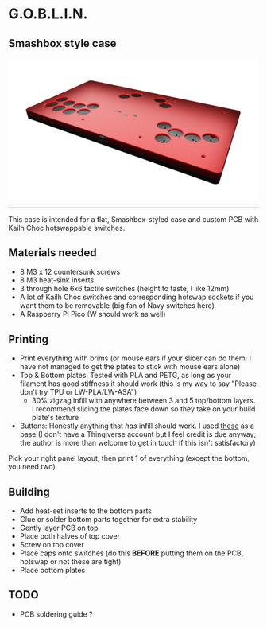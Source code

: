 # G.O.B.L.I.N.
## Smashbox style case

![A freshly escaped Snotling](../img/goblin.png)

---

This case is intended for a flat, Smashbox-styled case and custom PCB with Kailh Choc hotswappable switches.

## Materials needed

- 8 M3 x 12 countersunk screws
- 8 M3 heat-sink inserts
- 3 through hole 6x6 tactile switches (height to taste, I like 12mm)
- A lot of Kailh Choc switches and corresponding hotswap sockets if you want them to be removable (big fan of Navy switches here)
- A Raspberry Pi Pico (W should work as well)

## Printing

- Print everything with brims (or mouse ears if your slicer can do them; I have not managed to get the plates to stick with mouse ears alone)
- Top & Bottom plates: Tested with PLA and PETG, as long as your filament has good stiffness it should work (this is my way to say "Please don't try TPU or LW-PLA/LW-ASA")
  - 30% zigzag infill with anywhere between 3 and 5 top/bottom layers. I recommend slicing the plates face down so they take on your build plate's texture
- Buttons: Honestly anything that *has* infill should work. I used [these](https://www.thingiverse.com/thing:5368051) as a base (I don't have a Thingiverse account but I feel credit is due anyway; the author is more than welcome to get in touch if this isn't satisfactory)

Pick your right panel layout, then print 1 of everything (except the bottom, you need two).

## Building

- Add heat-set inserts to the bottom parts
- Glue or solder bottom parts together for extra stability
- Gently layer PCB on top
- Place both halves of top cover
- Screw on top cover
- Place caps onto switches (do this **BEFORE** putting them on the PCB, hotswap or not these are tight)
- Place bottom plates

## TODO

- PCB soldering guide ?
